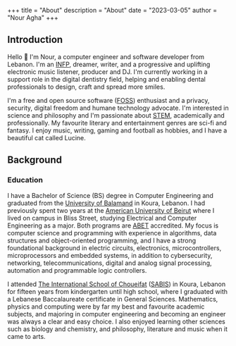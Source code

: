 +++
title = "About"
description = "About"
date = "2023-03-05"
author = "Nour Agha"
+++

## Introduction

Hello 👋 I'm Nour, a computer engineer and software developer from Lebanon. I'm an [INFP](https://www.16personalities.com/infp-personality), dreamer, writer, and a progressive and uplifting electronic music listener, producer and DJ. I'm currently working in a support role in the digital dentistry field, helping and enabling dental professionals to design, craft and spread more smiles.

I'm a free and open source software ([FOSS](https://en.wikipedia.org/wiki/Free_and_open-source_software)) enthusiast and a privacy, security, digital freedom and humane technology advocate. I'm interested in science and philosophy and I'm passionate about [STEM](https://en.wikipedia.org/wiki/Science,_technology,_engineering,_and_mathematics), academically and professionally. My favourite literary and entertainment genres are sci-fi and fantasy. I enjoy music, writing, gaming and football as hobbies, and I have a beautiful cat called Lucine.

## Background

### Education

I have a Bachelor of Science (BS) degree in Computer Engineering and graduated from the [University of Balamand](https://balamand.edu.lb) in Koura, Lebanon. I had previously spent two years at the [American University of Beirut](https://aub.edu.lb) where I lived on campus in Bliss Street, studying Electrical and Computer Engineering as a major. Both programs are [ABET](https://abet.org) accredited. My focus is computer science and programming with experience in algorithms, data structures and object-oriented programming, and I have a strong foundational background in electric circuits, electronics, microcontrollers, microprocessors and embedded systems, in addition to cybersecurity, networking, telecommunications, digital and analog signal processing, automation and programmable logic controllers.

I attended [The International School of Choueifat](https://isckoura.sabis.net) ([SABIS](https://sabis.net)) in Koura, Lebanon for fifteen years from kindergarten until high school, where I graduated with a Lebanese Baccalaureate certificate in General Sciences. Mathematics, physics and computing were by far my best and favourite academic subjects, and majoring in computer engineering and becoming an engineer was always a clear and easy choice. I also enjoyed learning other sciences such as biology and chemistry, and philosophy, literature and music when it came to arts.
